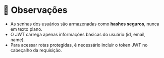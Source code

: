 # 🧠 Observações

- As senhas dos usuários são armazenadas como **hashes seguros**, nunca em texto plano.
- O JWT carrega apenas informações básicas do usuário (id, email, name).
- Para acessar rotas protegidas, é necessário incluir o token JWT no cabeçalho da requisição.
